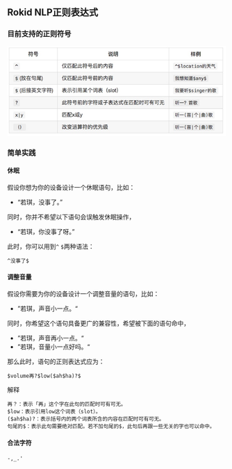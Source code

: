 ## Rokid NLP正则表达式

### 目前支持的正则符号

![](images/14949268746999.jpg)


### 简单实践
#### 休眠
假设你想为你的设备设计一个休眠语句，比如：

- “若琪，没事了。”

同时，你并不希望以下语句会误触发休眠操作，

- “若琪，你没事了呀。”

此时，你可以用到`^` `$`两种语法：

```text
^没事了$
```

#### 调整音量
假设你需要为你的设备设计一个调整音量的语句，比如：

- ”若琪，声音小一点。“

同时，你希望这个语句具备更广的兼容性，希望被下面的语句命中，

- ”若琪，声音再小一点。“
- ”若琪，音量小一点好吗。“

那么此时，语句的正则表达式应为：

```text
$volume再?$low($ah$ha)?$ 
```

解释

```text
再？：表示「再」这个字在此句的匹配时可有可无。
$low：表示引用low这个词表（slot）。
($ah$ha)?：表示括号内的两个词表所含的内容在匹配时可有可无。
句尾的$：表示此句需要绝对匹配。若不加句尾的$，此句后再跟一些无关的字也可以命中。
```

#### 合法字符
```
-,_.'
```

